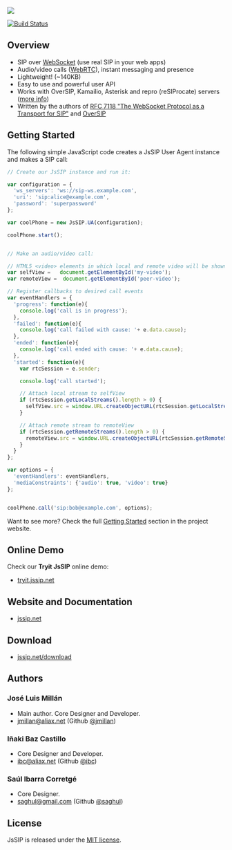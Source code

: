 <a href="http://jssip.net"><img src="http://jssip.net/images/jssip-banner-new.png"/></a>

[![Build Status](https://travis-ci.org/versatica/JsSIP.png?branch=new-design)](https://travis-ci.org/versatica/JsSIP)

## Overview

* SIP over [WebSocket](http://jssip.net/documentation/misc/sip_websocket/) (use real SIP in your web apps)
* Audio/video calls ([WebRTC](http://jssip.net/documentation/misc/webrtc)), instant messaging and presence
* Lightweight! (~140KB)
* Easy to use and powerful user API
* Works with OverSIP, Kamailio, Asterisk and repro (reSIProcate) servers ([more info](http://jssip.net/documentation/misc/interoperability))
* Written by the authors of [RFC 7118 "The WebSocket Protocol as a Transport for SIP"](http://tools.ietf.org/html/rfc7118) and [OverSIP](http://oversip.net)


## Getting Started

The following simple JavaScript code creates a JsSIP User Agent instance and makes a SIP call:

```javascript
// Create our JsSIP instance and run it:

var configuration = {
  'ws_servers': 'ws://sip-ws.example.com',
  'uri': 'sip:alice@example.com',
  'password': 'superpassword'
};

var coolPhone = new JsSIP.UA(configuration);

coolPhone.start();


// Make an audio/video call:

// HTML5 <video> elements in which local and remote video will be shown
var selfView =   document.getElementById('my-video');
var remoteView =  document.getElementById('peer-video');

// Register callbacks to desired call events
var eventHandlers = {
  'progress': function(e){
    console.log('call is in progress');
  },
  'failed': function(e){
    console.log('call failed with cause: '+ e.data.cause);
  },
  'ended': function(e){
    console.log('call ended with cause: '+ e.data.cause);
  },
  'started': function(e){
    var rtcSession = e.sender;

    console.log('call started');

    // Attach local stream to selfView
    if (rtcSession.getLocalStreams().length > 0) {
      selfView.src = window.URL.createObjectURL(rtcSession.getLocalStreams()[0]);
    }

    // Attach remote stream to remoteView
    if (rtcSession.getRemoteStreams().length > 0) {
      remoteView.src = window.URL.createObjectURL(rtcSession.getRemoteStreams()[0]);
    }
  }
};

var options = {
  'eventHandlers': eventHandlers,
  'mediaConstraints': {'audio': true, 'video': true}
};


coolPhone.call('sip:bob@example.com', options);
```

Want to see more? Check the full [Getting Started](http://jssip.net/documentation/0.3.x/getting_started/) section in the project website.


## Online Demo

Check our **Tryit JsSIP** online demo:

* [tryit.jssip.net](http://tryit.jssip.net)


## Website and Documentation

* [jssip.net](http://jssip.net/)


## Download

* [jssip.net/download](http://jssip.net/download/)


## Authors

### José Luis Millán

* Main author. Core Designer and Developer.
* <jmillan@aliax.net> (Github [@jmillan](https://github.com/jmillan))

### Iñaki Baz Castillo

* Core Designer and Developer.
* <ibc@aliax.net> (Github [@ibc](https://github.com/ibc))

### Saúl Ibarra Corretgé

* Core Designer.
* <saghul@gmail.com> (Github [@saghul](https://github.com/saghul))


## License

JsSIP is released under the [MIT license](http://jssip.net/license).
